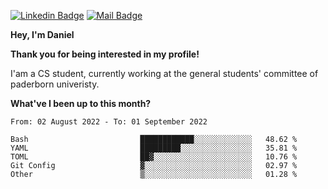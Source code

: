 [![Linkedin Badge](https://img.shields.io/badge/-LinkedIn-0e76a8?style=flat-square&logo=Linkedin&logoColor=white)](https://www.linkedin.com/in/daniel-negi-592ba3223/)
[![Mail Badge](https://img.shields.io/badge/Gmail-D14836?style=flat-square&logo=gmail&logoColor=white)](mailto:daniel.ravi.negi@googlemail.com)

**Hey, I'm Daniel**

**Thank you for being interested in my profile!**

I'am a CS student, currently working at the general students' committee of paderborn univeristy.

**What've I been up to this month?** 

<!--START_SECTION:waka-->

```text
From: 02 August 2022 - To: 01 September 2022

Bash                         ████████████░░░░░░░░░░░░░   48.62 %
YAML                         █████████░░░░░░░░░░░░░░░░   35.81 %
TOML                         ██▓░░░░░░░░░░░░░░░░░░░░░░   10.76 %
Git Config                   ▓░░░░░░░░░░░░░░░░░░░░░░░░   02.97 %
Other                        ▒░░░░░░░░░░░░░░░░░░░░░░░░   01.28 %
```

<!--END_SECTION:waka-->

